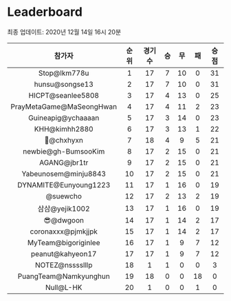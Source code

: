 # Leaderboard
최종 업데이트: 2020년 12월 14일 16시 20분




| 참가자 | 순위 | 경기수 | 승 | 무 | 패 | 승점 |
|:---:|:---:|:---:|:---:|:---:|:---:|:---:|
| Stop@lkm778u | 1 | 17 | 7 | 10 | 0 | 31 |
| hunsu@songse13 | 2 | 17 | 7 | 10 | 0 | 31 |
| HICPT@seanlee5808 | 3 | 17 | 4 | 13 | 0 | 25 |
| PrayMetaGame@MaSeongHwan | 4 | 17 | 4 | 11 | 2 | 23 |
| Guineapig@ychaaaan | 5 | 17 | 3 | 14 | 0 | 23 |
| KHH@kimhh2880 | 6 | 17 | 3 | 13 | 1 | 22 |
| 👑@chxhyxn | 7 | 18 | 4 | 9 | 5 | 21 |
| newbie@gh-BumsooKim | 8 | 17 | 2 | 15 | 0 | 21 |
| AGANG@jbr1tr | 9 | 17 | 2 | 15 | 0 | 21 |
| Yabeunosem@minju8843 | 10 | 17 | 2 | 15 | 0 | 21 |
| DYNAMITE@Eunyoung1223 | 11 | 17 | 1 | 16 | 0 | 19 |
| @suewcho | 12 | 17 | 2 | 13 | 2 | 19 |
| 삼삼@yejik1002 | 13 | 17 | 1 | 16 | 0 | 19 |
| 😎@dwgoon | 14 | 17 | 1 | 14 | 2 | 17 |
| coronaxxx@pjmkjjpk | 15 | 17 | 1 | 14 | 2 | 17 |
| MyTeam@bigoriginlee | 16 | 17 | 1 | 9 | 7 | 12 |
| peanut@kahyeon17 | 17 | 17 | 1 | 9 | 7 | 12 |
| NOTEZ@nsssslllp | 18 | 1 | 1 | 0 | 0 | 3 |
| PuangTeam@Namkyunghun | 19 | 18 | 0 | 0 | 18 | 0 |
| Null@L-HK | 20 | 1 | 0 | 0 | 1 | 0 |